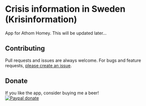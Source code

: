 # Crisis information in Sweden (Krisinformation) 
App for Athom Homey. This will be updated later...

## Contributing

Pull requests and issues are always welcome.
For bugs and feature requests, [please create an issue](https://github.com/Makanz/se.marcussite.krisinformation/issues).

## Donate
If you like the app, consider buying me a beer!  
[![Paypal donate][pp-donate-image]][pp-donate-link]

[pp-donate-link]: https://www.paypal.me/marcusalsterfjord
[pp-donate-image]: https://www.paypalobjects.com/webstatic/en_US/i/btn/png/btn_donate_92x26.png